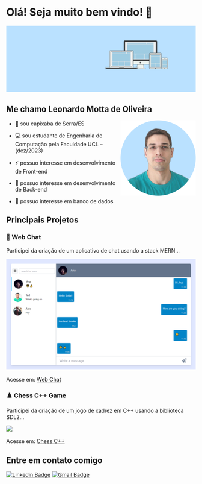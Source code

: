 # Olá! Seja muito bem vindo!  👋

[<img alt="banner" src="https://raw.githubusercontent.com/leo-motta/leo-motta/master/banner.png" >](https://raw.githubusercontent.com/leo-motta/leo-motta/master/banner.png)

## Me chamo Leonardo Motta de Oliveira

[<img align="right"  alt="banner" src="https://raw.githubusercontent.com/leo-motta/leo-motta/master/profile.png" width="200">](https://raw.githubusercontent.com/leo-motta/leo-motta/master/profile.png)

- 🌱 sou capixaba de Serra/ES  

- 💻 sou estudante de Engenharia de Computação pela Faculdade UCL – (dez/2023)

- ⚡ possuo interesse em desenvolvimento de Front-end

- 🚀 possuo interesse em desenvolvimento de Back-end

- 🔑 possuo interesse em banco de dados

## Principais Projetos

### 💬 Web Chat 

Participei da criação de um aplicativo de chat usando a stack MERN...

[<img src="https://github.com/leo-motta/webchat/blob/master/screenshots/screenshot_03.png" width="600">](https://github.com/leo-motta/webchat)

Acesse em: [Web Chat](https://github.com/leo-motta/webchat "Web Chat")


### ♟️ Chess C++ Game 

Participei da criação de um jogo de xadrez em C++ usando a biblioteca SDL2...

[<img src="https://i3.ytimg.com/vi/t80xjY6SwNA/maxresdefault.jpg" width="600">](https://github.com/leo-motta/chess-sdl2)

Acesse em: [Chess C++](https://github.com/leo-motta/chess-sdl2 "Chess C++")

## Entre em contato comigo

[![Linkedin Badge](https://img.shields.io/badge/-LinkedIn-5DADE2?style=flat-square&logo=Linkedin&logoColor=white&link=https://www.linkedin.com/in/leonardomottaol)](https://www.linkedin.com/in/leonardomottaol/)
[![Gmail Badge](https://img.shields.io/badge/-leonardomotta@ucl.br-5DADE2?style=flat-square&logo=Gmail&logoColor=white&link=mailto:leonardomotta@ucl.br)](mailto:leonardomotta@ucl.br)
